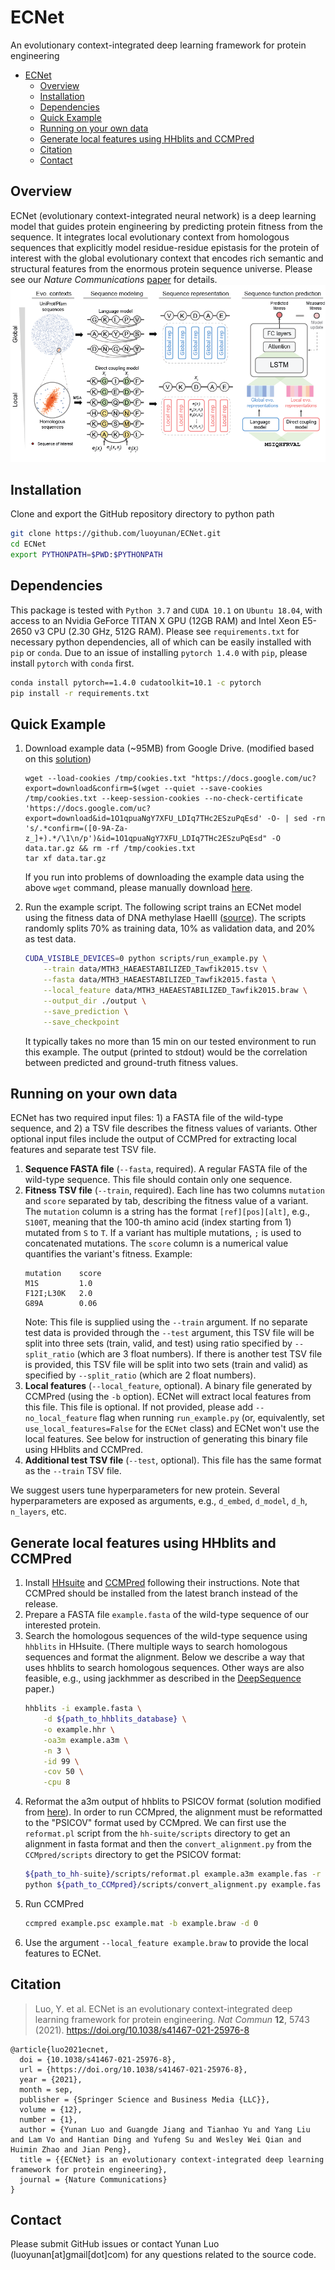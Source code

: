 # ECNet
An evolutionary context-integrated deep learning framework for protein engineering

- [ECNet](#ecnet)
  - [Overview](#overview)
  - [Installation](#installation)
  - [Dependencies](#dependencies)
  - [Quick Example](#quick-example)
  - [Running on your own data](#running-on-your-own-data)
  - [Generate local features using HHblits and CCMPred](#generate-local-features-using-hhblits-and-ccmpred)
  - [Citation](#citation)
  - [Contact](#contact)

## Overview
ECNet (evolutionary context-integrated neural network) is a deep learning model that guides protein engineering by predicting protein fitness from the sequence. It integrates local evolutionary context from homologous sequences that explicitly model residue-residue epistasis for the protein of interest with the global evolutionary context that encodes rich semantic and structural features from the enormous protein sequence universe. Please see our *Nature Communications* [paper](https://doi.org/10.1038/s41467-021-25976-8) for details.
![ECNet](doc/overview.png)
## Installation
Clone and export the GitHub repository directory to python path
```bash
git clone https://github.com/luoyunan/ECNet.git
cd ECNet
export PYTHONPATH=$PWD:$PYTHONPATH
```
## Dependencies
This package is tested with `Python 3.7` and `CUDA 10.1` on `Ubuntu 18.04`, with access to an Nvidia GeForce TITAN X GPU (12GB RAM) and Intel Xeon E5-2650 v3 CPU (2.30 GHz, 512G RAM). Please see `requirements.txt` for necessary python dependencies, all of which can be easily installed with `pip` or `conda`. Due to an issue of installing `pytorch 1.4.0` with `pip`, please install `pytorch` with `conda` first.
```bash
conda install pytorch==1.4.0 cudatoolkit=10.1 -c pytorch
pip install -r requirements.txt
```

## Quick Example
1. Download example data (~95MB) from Google Drive. (modified based on this [solution](https://gist.github.com/iamtekeste/3cdfd0366ebfd2c0d805))
    ```
    wget --load-cookies /tmp/cookies.txt "https://docs.google.com/uc?export=download&confirm=$(wget --quiet --save-cookies /tmp/cookies.txt --keep-session-cookies --no-check-certificate 'https://docs.google.com/uc?export=download&id=1O1qpuaNgY7XFU_LDIq7THc2ESzuPqEsd' -O- | sed -rn 's/.*confirm=([0-9A-Za-z_]+).*/\1\n/p')&id=1O1qpuaNgY7XFU_LDIq7THc2ESzuPqEsd" -O data.tar.gz && rm -rf /tmp/cookies.txt
    tar xf data.tar.gz
    ```
    If you run into problems of downloading the example data using the above `wget` command, please manually download [here](https://drive.google.com/file/d/1O1qpuaNgY7XFU_LDIq7THc2ESzuPqEsd/view?usp=sharing).

2. Run the example script. The following script trains an ECNet model using the fitness data of DNA methylase HaeIII ([source](https://journals.plos.org/ploscompbiol/article?id=10.1371/journal.pcbi.1004421)). The scripts randomly splits 70% as training data, 10% as validation data, and 20% as test data.
    ```bash
    CUDA_VISIBLE_DEVICES=0 python scripts/run_example.py \
        --train data/MTH3_HAEAESTABILIZED_Tawfik2015.tsv \
        --fasta data/MTH3_HAEAESTABILIZED_Tawfik2015.fasta \
        --local_feature data/MTH3_HAEAESTABILIZED_Tawfik2015.braw \
        --output_dir ./output \
        --save_prediction \
        --save_checkpoint 
    ```
    It typically takes no more than 15 min on our tested environment to run this example. The output (printed to stdout) would be the correlation between predicted and ground-truth fitness values.

## Running on your own data
ECNet has two required input files: 1) a FASTA file of the wild-type sequence, and 2) a TSV file describes the fitness values of variants. Other optional input files include the output of CCMPred for extracting local features and separate test TSV file.

1. **Sequence FASTA file** (`--fasta`, required). A regular FASTA file of the wild-type sequence. This file should contain only one sequence.
2. **Fitness TSV file** (`--train`, required). Each line has two columns `mutation` and `score` separated by tab, describing the fitness value of a variant. The `mutation` column is a string has the format `[ref][pos][alt]`, e.g., `S100T`, meaning that the 100-th amino acid (index starting from 1) mutated from `S` to `T`. If a variant has multiple mutations, `;` is used to concatenated mutations. The `score` column is a numerical value quantifies the variant's fitness. Example:    
    ```
    mutation    score
    M1S         1.0
    F12I;L30K   2.0
    G89A        0.06
    ```   
    Note: This file is supplied using the `--train` argument. If no separate test data is provided through the `--test` argument, this TSV file will be split into three sets (train, valid, and test) using ratio specified by `--split_ratio` (which are 3 float numbers). If there is another test TSV file is provided, this TSV file will be split into two sets (train and valid) as specified by `--split_ratio` (which are 2 float numbers).
3. **Local features** (`--local_feature`, optional). A binary file generated by CCMPred (using the `-b` option). ECNet will extract local features from this file. This file is optional. If not provided, please add `--no_local_feature` flag when running `run_example.py` (or, equivalently, set `use_local_features=False` for the `ECNet` class) and ECNet won't use the local features. See below for instruction of generating this binary file using HHblits and CCMPred.    
3. **Additional test TSV file** (`--test`, optional). This file has the same format as the `--train` TSV file.

We suggest users tune hyperparameters for new protein. Several hyperparameters are exposed as arguments, e.g., `d_embed`, `d_model`, `d_h`, `n_layers`, etc.

## Generate local features using HHblits and CCMPred
1. Install [HHsuite](https://github.com/soedinglab/hh-suite) and [CCMPred](https://github.com/soedinglab/CCMpred) following their instructions. Note that CCMPred should be installed from the latest branch instead of the release.
2. Prepare a FASTA file `example.fasta` of the wild-type sequence of our interested protein.
3. Search the homologous sequences of the wild-type sequence using `hhblits` in HHsuite. (There multiple ways to search homologous sequences and format the alignment. Below we describe a way that uses hhblits to search homologous sequences. Other ways are also feasible, e.g., using jackhmmer as described in the [DeepSequence](https://www.nature.com/articles/s41592-018-0138-4) paper.)
    ```bash
    hhblits -i example.fasta \
        -d ${path_to_hhblits_database} \
        -o example.hhr \
        -oa3m example.a3m \
        -n 3 \
        -id 99 \
        -cov 50 \
        -cpu 8
    ```
4. Reformat the a3m output of hhblits to PSICOV format (solution modified from [here](https://github.com/soedinglab/bbcontacts/blob/master/TUTORIAL.md#step-13-reformat-the-output-alignment)). In order to run CCMpred, the alignment must be reformatted to the "PSICOV" format used by CCMpred. We can first use the `reformat.pl` script from the `hh-suite/scripts` directory to get an alignment in fasta format and then the `convert_alignment.py` from the `CCMpred/scripts` directory to get the PSICOV format:
    ```bash
    ${path_to_hh-suite}/scripts/reformat.pl example.a3m example.fas -r
    python ${path_to_CCMpred}/scripts/convert_alignment.py example.fas fasta example.psc
    ```
5. Run CCMPred
    ```bash 
    ccmpred example.psc example.mat -b example.braw -d 0
    ```
6. Use the argument `--local_feature example.braw` to provide the local features to ECNet.

## Citation
> Luo, Y. et al. ECNet is an evolutionary context-integrated deep learning framework for protein engineering. *Nat Commun* **12**, 5743 (2021). https://doi.org/10.1038/s41467-021-25976-8

```
@article{luo2021ecnet,
  doi = {10.1038/s41467-021-25976-8},
  url = {https://doi.org/10.1038/s41467-021-25976-8},
  year = {2021},
  month = sep,
  publisher = {Springer Science and Business Media {LLC}},
  volume = {12},
  number = {1},
  author = {Yunan Luo and Guangde Jiang and Tianhao Yu and Yang Liu and Lam Vo and Hantian Ding and Yufeng Su and Wesley Wei Qian and Huimin Zhao and Jian Peng},
  title = {{ECNet} is an evolutionary context-integrated deep learning framework for protein engineering},
  journal = {Nature Communications}
}
```
## Contact
Please submit GitHub issues or contact Yunan Luo (luoyunan[at]gmail[dot]com) for any questions related to the source code.
